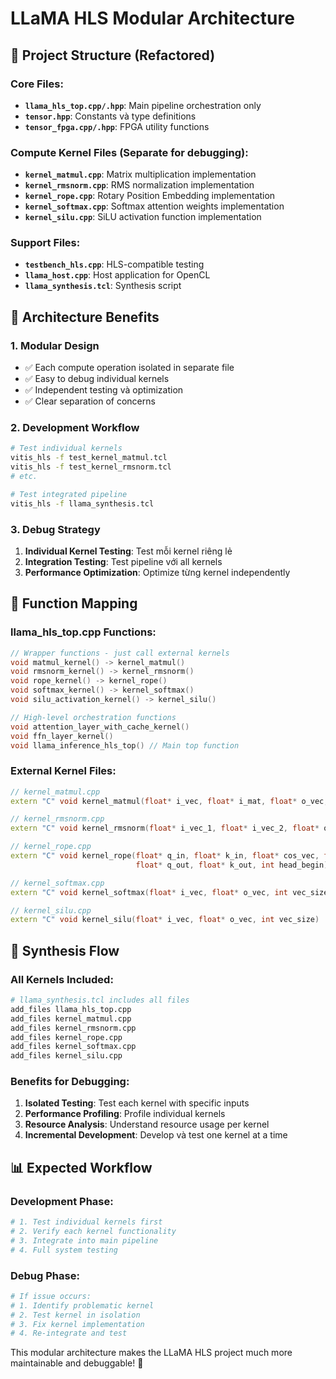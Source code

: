 # LLaMA HLS Modular Architecture

## 📁 Project Structure (Refactored)

### Core Files:
- **`llama_hls_top.cpp/.hpp`**: Main pipeline orchestration only
- **`tensor.hpp`**: Constants và type definitions  
- **`tensor_fpga.cpp/.hpp`**: FPGA utility functions

### Compute Kernel Files (Separate for debugging):
- **`kernel_matmul.cpp`**: Matrix multiplication implementation
- **`kernel_rmsnorm.cpp`**: RMS normalization implementation  
- **`kernel_rope.cpp`**: Rotary Position Embedding implementation
- **`kernel_softmax.cpp`**: Softmax attention weights implementation
- **`kernel_silu.cpp`**: SiLU activation function implementation

### Support Files:
- **`testbench_hls.cpp`**: HLS-compatible testing
- **`llama_host.cpp`**: Host application for OpenCL
- **`llama_synthesis.tcl`**: Synthesis script

## 🔧 Architecture Benefits

### 1. **Modular Design**
- ✅ Each compute operation isolated in separate file
- ✅ Easy to debug individual kernels
- ✅ Independent testing và optimization
- ✅ Clear separation of concerns

### 2. **Development Workflow**
```bash
# Test individual kernels
vitis_hls -f test_kernel_matmul.tcl
vitis_hls -f test_kernel_rmsnorm.tcl
# etc.

# Test integrated pipeline
vitis_hls -f llama_synthesis.tcl
```

### 3. **Debug Strategy**
1. **Individual Kernel Testing**: Test mỗi kernel riêng lẻ
2. **Integration Testing**: Test pipeline với all kernels
3. **Performance Optimization**: Optimize từng kernel independently

## 🎯 Function Mapping

### llama_hls_top.cpp Functions:
```cpp
// Wrapper functions - just call external kernels
void matmul_kernel() -> kernel_matmul()
void rmsnorm_kernel() -> kernel_rmsnorm() 
void rope_kernel() -> kernel_rope()
void softmax_kernel() -> kernel_softmax()
void silu_activation_kernel() -> kernel_silu()

// High-level orchestration functions
void attention_layer_with_cache_kernel()
void ffn_layer_kernel()
void llama_inference_hls_top() // Main top function
```

### External Kernel Files:
```cpp
// kernel_matmul.cpp
extern "C" void kernel_matmul(float* i_vec, float* i_mat, float* o_vec, int vec_size, int col_size)

// kernel_rmsnorm.cpp  
extern "C" void kernel_rmsnorm(float* i_vec_1, float* i_vec_2, float* o_vec, int vec_size)

// kernel_rope.cpp
extern "C" void kernel_rope(float* q_in, float* k_in, float* cos_vec, float* sin_vec,
                            float* q_out, float* k_out, int head_begin)

// kernel_softmax.cpp
extern "C" void kernel_softmax(float* i_vec, float* o_vec, int vec_size)

// kernel_silu.cpp
extern "C" void kernel_silu(float* i_vec, float* o_vec, int vec_size)
```

## 🚀 Synthesis Flow

### All Kernels Included:
```tcl
# llama_synthesis.tcl includes all files
add_files llama_hls_top.cpp
add_files kernel_matmul.cpp
add_files kernel_rmsnorm.cpp  
add_files kernel_rope.cpp
add_files kernel_softmax.cpp
add_files kernel_silu.cpp
```

### Benefits for Debugging:
1. **Isolated Testing**: Test each kernel with specific inputs
2. **Performance Profiling**: Profile individual kernels
3. **Resource Analysis**: Understand resource usage per kernel
4. **Incremental Development**: Develop và test one kernel at a time

## 📊 Expected Workflow

### Development Phase:
```bash
# 1. Test individual kernels first
# 2. Verify each kernel functionality 
# 3. Integrate into main pipeline
# 4. Full system testing
```

### Debug Phase:
```bash
# If issue occurs:
# 1. Identify problematic kernel
# 2. Test kernel in isolation
# 3. Fix kernel implementation
# 4. Re-integrate and test
```

This modular architecture makes the LLaMA HLS project much more maintainable and debuggable! 🎯